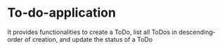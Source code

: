 # To-do-application
It provides functionalities to create a ToDo, list all ToDos in descending­ order of creation, and update the status of a ToDo
